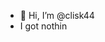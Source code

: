 - 👋 Hi, I’m @clisk44
- I got nothin

<!---
clisk44/clisk44 is a ✨ special ✨ repository because its `README.md` (this file) appears on your GitHub profile.
You can click the Preview link to take a look at your changes.
--->
